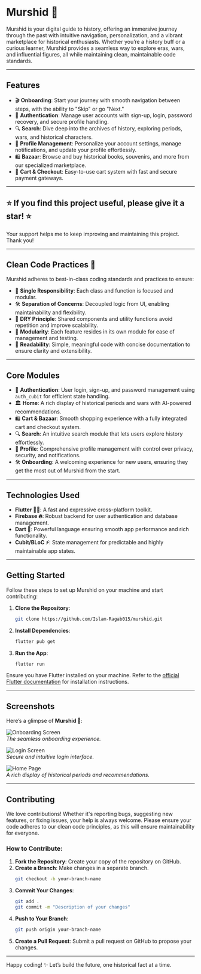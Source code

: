 # Murshid 📜

Murshid is your digital guide to history, offering an immersive journey through the past with intuitive navigation, personalization, and a vibrant marketplace for historical enthusiasts. Whether you’re a history buff or a curious learner, Murshid provides a seamless way to explore eras, wars, and influential figures, all while maintaining clean, maintainable code standards.

---

## Features

- 🎬 **Onboarding**: Start your journey with smooth navigation between steps, with the ability to "Skip" or go "Next."
- 🔐 **Authentication**: Manage user accounts with sign-up, login, password recovery, and secure profile handling.
- 🔍 **Search**: Dive deep into the archives of history, exploring periods, wars, and historical characters.
- 👤 **Profile Management**: Personalize your account settings, manage notifications, and update your profile effortlessly.
- 🛍️ **Bazaar**: Browse and buy historical books, souvenirs, and more from our specialized marketplace.
- 🛒 **Cart & Checkout**: Easy-to-use cart system with fast and secure payment gateways.

---

## ⭐️ If you find this project useful, please give it a star! ⭐️
Your support helps me to keep improving and maintaining this project. Thank you!

---

## Clean Code Practices 🧹

Murshid adheres to best-in-class coding standards and practices to ensure:

- 🔄 **Single Responsibility**: Each class and function is focused and modular.
- 🛠️ **Separation of Concerns**: Decoupled logic from UI, enabling maintainability and flexibility.
- 🔄 **DRY Principle**: Shared components and utility functions avoid repetition and improve scalability.
- 🧩 **Modularity**: Each feature resides in its own module for ease of management and testing.
- 📖 **Readability**: Simple, meaningful code with concise documentation to ensure clarity and extensibility.

---

## Core Modules

- 🔐 **Authentication**: User login, sign-up, and password management using `auth_cubit` for efficient state handling.
- 🏛️ **Home**: A rich display of historical periods and wars with AI-powered recommendations.
- 🛍️ **Cart & Bazaar**: Smooth shopping experience with a fully integrated cart and checkout system.
- 🔍 **Search**: An intuitive search module that lets users explore history effortlessly.
- 👤 **Profile**: Comprehensive profile management with control over privacy, security, and notifications.
- 🛠️ **Onboarding**: A welcoming experience for new users, ensuring they get the most out of Murshid from the start.

---

## Technologies Used

- **Flutter 🧑‍🎨**: A fast and expressive cross-platform toolkit.
- **Firebase 🔥**: Robust backend for user authentication and database management.
- **Dart 🏹**: Powerful language ensuring smooth app performance and rich functionality.
- **Cubit/BLoC ⚡**: State management for predictable and highly maintainable app states.

---

## Getting Started

Follow these steps to set up Murshid on your machine and start contributing:

1. **Clone the Repository**:
    ```bash
    git clone https://github.com/Islam-Ragab015/murshid.git
    ```

2. **Install Dependencies**:
    ```bash
    flutter pub get
    ```

3. **Run the App**:
    ```bash
    flutter run
    ```

Ensure you have Flutter installed on your machine. Refer to the [official Flutter documentation](https://flutter.dev/docs/get-started/install) for installation instructions.

---

## Screenshots

Here’s a glimpse of **Murshid 📜**:

![Onboarding Screen](assets/images/onboardingscreen.png)  
*The seamless onboarding experience.*

![Login Screen](assets/images/login.png)  
*Secure and intuitive login interface.*

![Home Page](assets/images/homepage.png)  
*A rich display of historical periods and recommendations.*

---

## Contributing

We love contributions! Whether it's reporting bugs, suggesting new features, or fixing issues, your help is always welcome. Please ensure your code adheres to our clean code principles, as this will ensure maintainability for everyone.

### How to Contribute:
1. **Fork the Repository**: Create your copy of the repository on GitHub.
2. **Create a Branch**: Make changes in a separate branch.
    ```bash
    git checkout -b your-branch-name
    ```
3. **Commit Your Changes**:
    ```bash
    git add .
    git commit -m "Description of your changes"
    ```
4. **Push to Your Branch**:
    ```bash
    git push origin your-branch-name
    ```
5. **Create a Pull Request**: Submit a pull request on GitHub to propose your changes.

---

Happy coding! ✨ Let’s build the future, one historical fact at a time.

